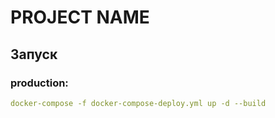 # PROJECT NAME

## Запуск
### production:
```yml
docker-compose -f docker-compose-deploy.yml up -d --build 
```